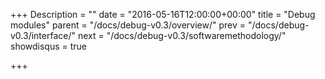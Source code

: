 +++
Description = ""
date = "2016-05-16T12:00:00+00:00"
title = "Debug modules"
parent = "/docs/debug-v0.3/overview/"
prev = "/docs/debug-v0.3/interface/"
next = "/docs/debug-v0.3/softwaremethodology/"
showdisqus = true

+++


